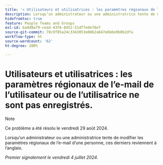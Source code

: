 ```yaml
---
title: '« Utilisateurs et utilisatrices : les paramètres régionaux de l’e-mail de l’utilisateur ou de l’utilisatrice ne sont pas enregistrés. »'
description: Lorsqu’un administrateur ou une administratrice tente de modifier les paramètres régionaux de l’e-mail d’une personne, ces derniers reviennent à l’anglais.
hidefromtoc: true
feature: People Teams and Groups
exl-id: ba4d8a79-cead-43f6-8452-51df7ede78e7
source-git-commit: 78c9f85a24c3343053e0862a847e6b6e9b0b2dfa
workflow-type: ht
source-wordcount: '62'
ht-degree: 100%

---
```


# Utilisateurs et utilisatrices : les paramètres régionaux de l’e-mail de l’utilisateur ou de l’utilisatrice ne sont pas enregistrés.

>[!NOTE]
>
>Ce problème a été résolu le vendredi 29 août 2024.

Lorsqu’un administrateur ou une administratrice tente de modifier les paramètres régionaux de l’e-mail d’une personne, ces derniers reviennent à l’anglais.

_Premier signalement le vendredi 4 juillet 2024._

